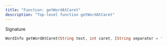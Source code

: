 ```yaml
---
title: "Function: getWordAtCaret"
description: "Top-level function getWordAtCaret"
---
```


Signature
```dart
WordInfo getWordAtCaret(String text, int caret, [String separator = ' ']);
```
